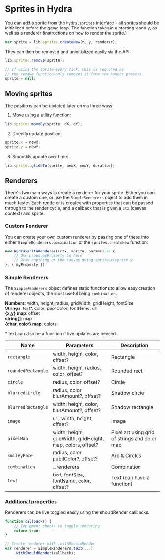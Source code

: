 # Sprites in Hydra
You can add a sprite from the `hydra.sprites` interface - all sprites should be initialized before the game loop. The function takes in a starting x and y, as well as a renderer (instructions on how to render the sprite.)
```js
var sprite = lib.sprites.createNew(x, y, renderer);
```
They can then be removed and uninitialized easily via the API:
```js
lib.sprites.remove(sprite);

// If using the sprite every tick, this is required as
// the remove function only removes it from the render process.
sprite = null;
```

## Moving sprites
The positions can be updated later on via three ways:
1. Move using a utility function:
```js
lib.sprites.moveBy(sprite, dX, dY);
```
2. Directly update position:
```js
sprite.x = newX;
sprite.y = newY;
```
3. Smoothly update over time:
```js
lib.sprites.glideTo(sprite, newX, newY, duration);
```

## Renderers
There's two main ways to create a renderer for your sprite. Either you can create a custom one, or use the `SimpleRenderers` object to add them in much faster. Each renderer is created with properties that can be passed through to the render cycle, and a callback that is given a `ctx` (canvas context) and sprite.

### Custom Renderer
You can create your own custom renderer by passing one of these into either `SimpleRenderers.combination` or the `sprites.createNew` function:
```js
new HydraSpriteRenderer((ctx, sprite, params) => {
    // Use props.myProperty in here
    // Draw anything on the canvas using sprite.x/sprite.y
}, { myProperty })
```

### Simple Renderers
The `SimpleRenderers` object defines static functions to allow easy creation of renderer objects, the most useful being `combination`.

**Numbers**: width, height, radius, gridWidth, gridHeight, fontSize <br/>
**Strings**: text*, color, pupilColor, fontName, url <br/>
**{x,y} map**: offset <br/>
**string[]**: map <br/>
**{char, color} map**: colors <br/>

\* text can also be a function if live updates are needed

| Name | Parameters | Description |
| --- | --- | --- |
| `rectangle` | width, height, color, offset? | Rectangle |
| `roundedRectangle` | width, height, radius, color, offset? | Rounded rect |
| `circle` | radius, color, offset? | Circle |
| `blurredCircle` | radius, color, blurAmount?, offset? | Shadow circle |
| `blurredRectangle` | width, height, color, blurAmount?, offset? | Shadow rectangle |
| `image` | url, width, height, offset? | Image |
| `pixelMap` | width, height, gridWidth, gridHeight, map, colors, offset? | Pixel art using grid of strings and color map |
| `smileyFace` | radius, color, pupilColor?, offset? | Arc & Circles |
| `combination` | ...renderers | Combination |
| `text` | text, fontSize, fontName, color, offset? | Text (can have a function) |


### Additional properties
Renderers can be live toggled easily using the shouldRender callbacks:
```js
function callback() {
    // Implement checks to toggle rendering
    return true;
}

// Create renderer with .withShouldRender
var renderer = SimpleRenderers.text(...)
    .withShouldRender(callback);
